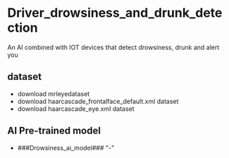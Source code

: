 # Driver_drowsiness_and_drunk_detection
An AI combined  with IOT devices that detect drowsiness, drunk and alert you
## dataset
- download mrleyedataset 
- download haarcascade_frontalface_default.xml dataset
- download haarcascade_eye.xml dataset
## AI Pre-trained model
- ###Drowsiness_ai_model### "-"
